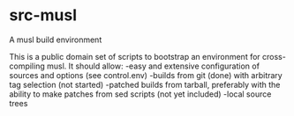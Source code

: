 src-musl
========

A musl build environment

This is a public domain set of scripts to bootstrap an environment for 
cross-compiling musl.  It should allow:
-easy and extensive configuration of sources and options (see control.env)
-builds from git (done) with arbitrary tag selection (not started)
-patched builds from tarball, preferably with the ability to make patches 
	from sed scripts (not yet included)
-local source trees

